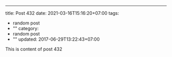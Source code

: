 ---
title: Post 432
date: 2021-03-16T15:16:20+07:00
tags:
  - random post
  - ""
category:
  - random post
  - ""
updated: 2017-06-29T13:22:43+07:00

This is content of post 432
